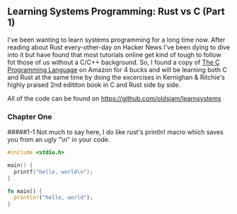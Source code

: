 ## Learning Systems Programming: Rust vs C (Part 1)

I've been wanting to learn systems programming for a long time now. After reading about Rust every-other-day on Hacker News I've been dying to dive into it but have found that most tutorials online get kind of tough to follow fot those of us without a C/C++ background. So, I found a copy of [The C Programming Language](http://www.amazon.com/Programming-Language-Brian-W-Kernighan/dp/0131103628) on Amazon for 4 bucks and will be learning both C and Rust at the same time by doing the excercises in Kernighan & Ritchie's highly praised 2nd edititon book in C and Rust side by side.

All of the code can be found on https://github.com/oldsjam/learnsystems

### Chapter One

#####1-1
Not much to say here, I do like rust's println! macro which saves you from an ugly "\n" in your code.
```c
#include <stdio.h>

main() {
  printf("hello, world\n");
}
```

```rust
fn main() {
  println!("hello, world");
}
```